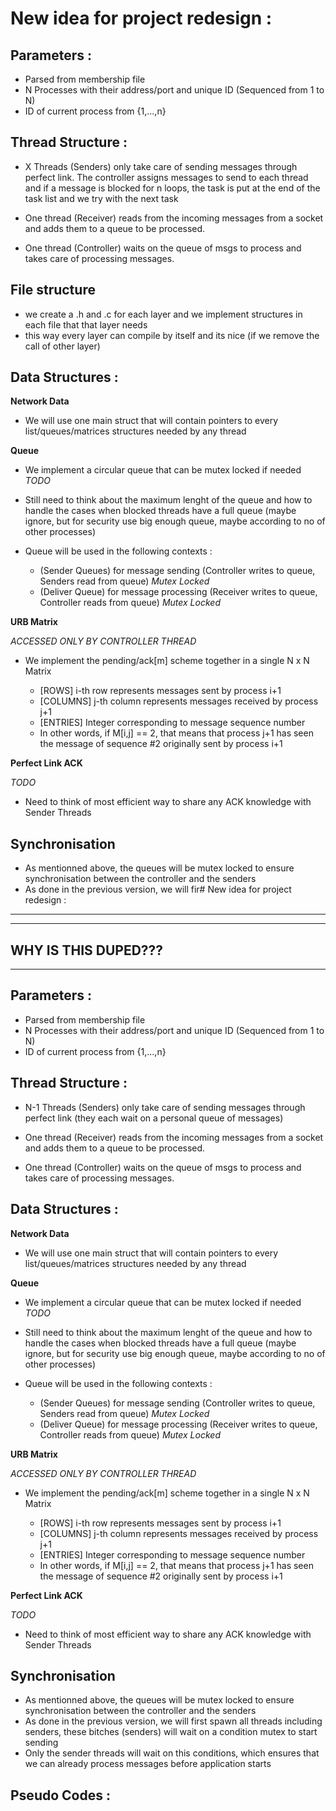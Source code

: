 # New idea for project redesign :

## Parameters : 

- Parsed from membership file
- N Processes with their address/port and unique ID (Sequenced from 1 to N)
- ID of current process from {1,...,n}

## Thread Structure :

- X Threads (Senders) only take care of sending messages through perfect link. The controller assigns messages to send to each thread and if a message is blocked for n loops, the task is put at the end of the task list and we try with the next task

- One thread (Receiver) reads from the incoming messages from a socket and adds them to a queue to be processed.

- One thread (Controller) waits on the queue of msgs to process and takes care of processing messages.
## File structure
- we create a .h and .c for each layer and we implement structures in each file that that layer needs
- this way every layer can compile by itself and its nice (if we remove the call of other layer)
## Data Structures :

**Network Data**

- We will use one main struct that will contain pointers to every list/queues/matrices structures needed by any thread

**Queue** 

- We implement a circular queue that can be mutex locked if needed 
_TODO_
- Still need to think about the maximum lenght of the queue and how to handle the cases
when blocked threads have a full queue (maybe ignore, but for security use big enough queue, maybe according to no of other processes)

- Queue will be used in the following contexts :

    -  (Sender Queues) for message sending (Controller writes to queue, Senders read from queue) _Mutex Locked_
    -  (Deliver Queue) for message processing (Receiver writes to queue, Controller reads from queue) _Mutex Locked_

**URB Matrix**

_ACCESSED ONLY BY CONTROLLER THREAD_

- We implement the pending/ack[m] scheme together in a single N x N Matrix

    - [ROWS] i-th row represents messages sent by process i+1
    - [COLUMNS] j-th column represents messages received by process j+1
    - [ENTRIES] Integer corresponding to message sequence number
    
    * In other words, if M[i,j] == 2, that means that process j+1 has seen the message of sequence #2 originally sent by process i+1

**Perfect Link ACK**

_TODO_
- Need to think of most efficient way to share any ACK knowledge with Sender Threads

## Synchronisation

- As mentionned above, the queues will be mutex locked to ensure synchronisation between the controller and the senders
- As done in the previous version, we will fir# New idea for project redesign :

----------------------------------------
---------------------------------------
WHY IS THIS DUPED???
----------------------------------------
----------------------------------------

## Parameters : 

- Parsed from membership file
- N Processes with their address/port and unique ID (Sequenced from 1 to N)
- ID of current process from {1,...,n}

## Thread Structure :

- N-1 Threads (Senders) only take care of sending messages through perfect link (they each wait on a personal queue of messages)

- One thread (Receiver) reads from the incoming messages from a socket and adds them to a queue to be processed.

- One thread (Controller) waits on the queue of msgs to process and takes care of processing messages.

## Data Structures :

**Network Data**

- We will use one main struct that will contain pointers to every list/queues/matrices structures needed by any thread

**Queue** 

- We implement a circular queue that can be mutex locked if needed 
_TODO_
- Still need to think about the maximum lenght of the queue and how to handle the cases
when blocked threads have a full queue (maybe ignore, but for security use big enough queue, maybe according to no of other processes)

- Queue will be used in the following contexts :

    -  (Sender Queues) for message sending (Controller writes to queue, Senders read from queue) _Mutex Locked_
    -  (Deliver Queue) for message processing (Receiver writes to queue, Controller reads from queue) _Mutex Locked_

**URB Matrix**

_ACCESSED ONLY BY CONTROLLER THREAD_

- We implement the pending/ack[m] scheme together in a single N x N Matrix

    - [ROWS] i-th row represents messages sent by process i+1
    - [COLUMNS] j-th column represents messages received by process j+1
    - [ENTRIES] Integer corresponding to message sequence number
    
    * In other words, if M[i,j] == 2, that means that process j+1 has seen the message of sequence #2 originally sent by process i+1

**Perfect Link ACK**

_TODO_
- Need to think of most efficient way to share any ACK knowledge with Sender Threads

## Synchronisation

- As mentionned above, the queues will be mutex locked to ensure synchronisation between the controller and the senders
- As done in the previous version, we will first spawn all threads including senders, these bitches (senders) will wait on a condition mutex to start sending
- Only the sender threads will wait on this conditions, which ensures that we can already process messages before application starts


## Pseudo Codes :

